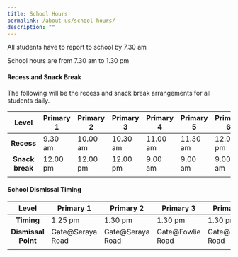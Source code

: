 ```yaml
---
title: School Hours
permalink: /about-us/school-hours/
description: ""
---
```

All students have to report to school by 7.30 am

School hours are from 7.30 am to 1.30 pm

#### Recess and Snack Break

The following will be the recess and snack break arrangements for all students daily.

|  **Level** | **Primary 1**  | **Primary 2**  | **Primary 3**  | **Primary 4**  |  **Primary 5** | **Primary 6**  |
|:-:|---|---|---|---|---|---|
| **Recess**  | 9.30 am  | 10.00 am  |10.30 am   | 11.00 am  | 11.30 am  | 12.00 pm  |
| **Snack break**  |  12.00 pm | 12.00 pm  | 12.00 pm  | 9.00 am  | 9.00 am  | 9.00 am  |
|   |   |   |   |   |   |   |

#### School Dismissal Timing

|  **Level** | **Primary 1**  | **Primary 2**  | **Primary 3**  | **Primary 4**  |  **Primary 5** | **Primary 6**  |
|:-:|---|---|---|---|---|---|
| **Timing**  | 1.25 pm  | 1.30 pm  | 1.30 pm  | 1.30 pm  | 1.30 pm  | 1.30 pm  |
|  **Dismissal Point** | Gate@Seraya Road  | Gate@Seraya Road  | Gate@Fowlie Road  | Gate@Fowlie Road  | Gate@Haig Road  | Gate@Haig Road  |
|   |   |   |   |   |   |   |


